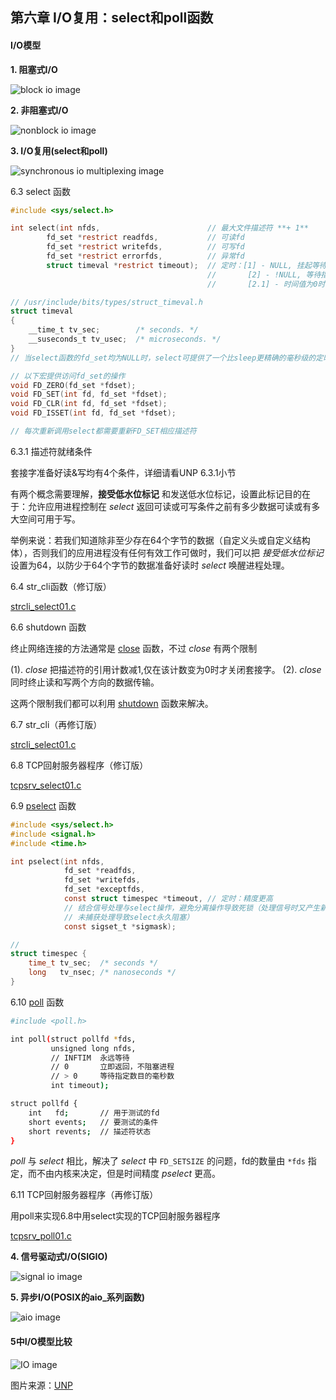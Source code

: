 ## 第六章 I/O复用：select和poll函数

#### I/O模型

**1. 阻塞式I/O**

![block io image](doc/figure-6-1.png)

**2. 非阻塞式I/O**

![nonblock io image](doc/figure-6-2.png)

**3. I/O复用(select和poll)**

![synchronous io multiplexing image](doc/figure-6-3.png)

6.3 select 函数

```c
#include <sys/select.h>

int select(int nfds,                        // 最大文件描述符 **+ 1**
        fd_set *restrict readfds,           // 可读fd
        fd_set *restrict writefds,          // 可写fd
        fd_set *restrict errorfds,          // 异常fd
        struct timeval *restrict timeout);  // 定时：[1] - NULL, 挂起等待
                                            //       [2] - !NULL, 等待指定时间
                                            //       [2.1] - 时间值为0时，不等待，立即返回（轮询）

// /usr/include/bits/types/struct_timeval.h
struct timeval
{
    __time_t tv_sec;        /* seconds. */
    __suseconds_t tv_usec;  /* microseconds. */
}
// 当select函数的fd_set均为NULL时，select可提供了一个比sleep更精确的毫秒级的定时器

// 以下宏提供访问fd_set的操作
void FD_ZERO(fd_set *fdset);
void FD_SET(int fd, fd_set *fdset);
void FD_CLR(int fd, fd_set *fdset);
void FD_ISSET(int fd, fd_set *fdset);

// 每次重新调用select都需要重新FD_SET相应描述符
```

6.3.1 描述符就绪条件

套接字准备好读&写均有4个条件，详细请看UNP 6.3.1小节

有两个概念需要理解，**接受低水位标记** 和发送低水位标记，设置此标记目的在于：允许应用进程控制在 *select* 返回可读或可写条件之前有多少数据可读或有多大空间可用于写。

举例来说：若我们知道除非至少存在64个字节的数据（自定义头或自定义结构体），否则我们的应用进程没有任何有效工作可做时，我们可以把 *接受低水位标记* 设置为64，以防少于64个字节的数据准备好读时 *select* 唤醒进程处理。

6.4 str\_cli函数（修订版）

[strcli\_select01.c](strcli_select01.c)

6.6 shutdown 函数

终止网络连接的方法通常是 [close](http://man7.org/linux/man-pages/man2/close.2.html) 函数，不过 *close* 有两个限制

(1). *close* 把描述符的引用计数减1,仅在该计数变为0时才关闭套接字。
(2). *close* 同时终止读和写两个方向的数据传输。

这两个限制我们都可以利用 [shutdown](http://man7.org/linux/man-pages/man2/shutdown.2.html) 函数来解决。

6.7 str\_cli（再修订版）

[strcli\_select01.c](strcli_select02.c)

6.8 TCP回射服务器程序（修订版）

[tcpsrv\_select01.c](tcpsrv_select01.c)

6.9 [pselect](http://man7.org/linux/man-pages/man2/pselect.2.html) 函数

```c
#include <sys/select.h>
#include <signal.h>
#include <time.h>

int pselect(int nfds,
            fd_set *readfds,
            fd_set *writefds,
            fd_set *exceptfds,
            const struct timespec *timeout, // 定时：精度更高
            // 结合信号处理与select操作，避免分离操作导致死锁（处理信号时又产生新信号，
            // 未捕获处理导致select永久阻塞）
            const sigset_t *sigmask);

// 
struct timespec {
    time_t tv_sec;  /* seconds */
    long   tv_nsec; /* nanoseconds */
}
```

6.10 [poll](http://man7.org/linux/man-pages/man2/poll.2.html) 函数

```sh
#include <poll.h>

int poll(struct pollfd *fds,
         unsigned long nfds,
         // INFTIM  永远等待
         // 0       立即返回，不阻塞进程
         // > 0     等待指定数目的毫秒数
         int timeout);

struct pollfd {
    int   fd;       // 用于测试的fd
    short events;   // 要测试的条件
    short revents;  // 描述符状态
}
```

*poll* 与 *select* 相比，解决了 *select* 中 `FD_SETSIZE` 的问题，fd的数量由 `*fds` 指定，而不由内核来决定，但是时间精度 *pselect* 更高。

6.11 TCP回射服务器程序（再修订版）

用poll来实现6.8中用select实现的TCP回射服务器程序

[tcpsrv\_poll01.c](tcpsrv_poll01.c)

**4. 信号驱动式I/O(SIGIO)**

![signal io image](doc/figure-6-4.png)

**5. 异步I/O(POSIX的aio_系列函数)**

![aio image](doc/figure-6-5.png)

#### 5中I/O模型比较

![IO image](doc/figure-6-6.png)

图片来源：[UNP](https://www.amazon.cn/UNIX%E7%BD%91%E7%BB%9C%E7%BC%96%E7%A8%8B-%E5%A5%97%E6%8E%A5%E5%AD%97%E8%81%94%E7%BD%91API-%E5%8F%B2%E8%92%82%E6%96%87%E6%96%AF/dp/B011S72JB6/ref=sr_1_3?ie=UTF8&qid=1512463174&sr=8-3&keywords=unix+network+programming)

